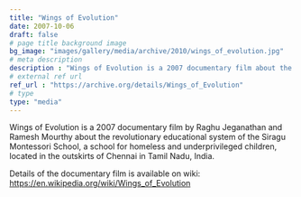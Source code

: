 ```yaml
---
title: "Wings of Evolution"
date: 2007-10-06
draft: false
# page title background image
bg_image: "images/gallery/media/archive/2010/wings_of_evolution.jpg"
# meta description
description : "Wings of Evolution is a 2007 documentary film about the revolutionary educational system of the Siragu Montessori School, a school for homeless and underprivileged children, located in the outskirts of Chennai in Tamil Nadu, India."
# external ref url
ref_url : "https://archive.org/details/Wings_of_Evolution"
# type
type: "media"
---
```


Wings of Evolution is a 2007 documentary film by Raghu Jeganathan and Ramesh 
Mourthy about the revolutionary educational system of the Siragu Montessori 
School, a school for homeless and underprivileged children, located in the 
outskirts of Chennai in Tamil Nadu, India.

Details of the documentary film is available on wiki: 
https://en.wikipedia.org/wiki/Wings_of_Evolution
